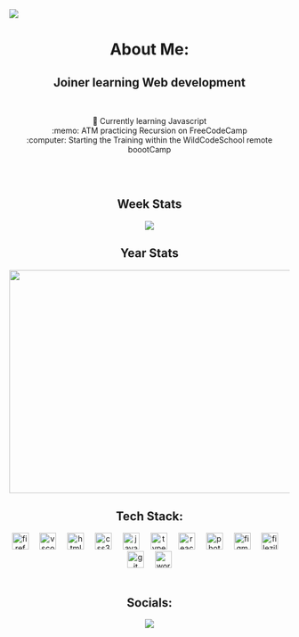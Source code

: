 
<img src="https://visitor-badge.laobi.icu/badge?page_id=RMOoNFID.RMOoNFID"/>
<div align="center">
<img src="https://readme-typing-svg.herokuapp.com?font=Jersey+15&weight=700&size=40&duration=3000&center=true&multiline=true&width=1000&height=150&lines=Welcome+to+;my+Github+Page" alt="" /></a>



<br>

<h1>About Me:</h1>
<h2>Joiner learning Web development </h2>
  <br>
  <p>
  🌱 Currently learning Javascript<br>  
  :memo: ATM practicing Recursion on FreeCodeCamp<br>
  :computer: Starting the Training within the WildCodeSchool remote boootCamp<br>
  <br>
  </p>
 
<br>
<h2>Week Stats</h2>
<div align="center">
<img src="https://github-readme-stats.vercel.app/api?username=rahmoundif&show_icons=true&theme=transparent"/>

<br>
<h2>Year Stats</h2>
<div align="center">
<img src="https://wakatime.com/share/@5e0289f6-878c-4d54-a33b-11bf9627a3fa/bebc1488-090d-41f9-b094-36041c104b67.svg" width="800px" height="400px" />



<br>

<h2>Tech Stack:</h2>
<div align="center">
  <img src="https://cdn.jsdelivr.net/gh/devicons/devicon/icons/firefox/firefox-original.svg" height="30" alt="firefox logo"  />
  <img width="12" />
  <img src="https://cdn.jsdelivr.net/gh/devicons/devicon/icons/vscode/vscode-original.svg" height="30" alt="vscode logo"  />
  <img width="12" />
  <img src="https://cdn.jsdelivr.net/gh/devicons/devicon/icons/html5/html5-original.svg" height="30" alt="html5 logo"  />
  <img width="12" />
  <img src="https://cdn.jsdelivr.net/gh/devicons/devicon/icons/css3/css3-original.svg" height="30" alt="css3 logo"  />
  <img width="12" />
  <img src="https://cdn.jsdelivr.net/gh/devicons/devicon/icons/javascript/javascript-original.svg" height="30" alt="javascript logo"  />
  <img width="12" />
  <img src="https://cdn.jsdelivr.net/gh/devicons/devicon/icons/typescript/typescript-original.svg" height="30" alt="typescript logo"  />
  <img width="12" />
  <img src="https://cdn.jsdelivr.net/gh/devicons/devicon/icons/react/react-original.svg" height="30" alt="react logo"  />
  <img width="12" />
  <img src="https://cdn.jsdelivr.net/gh/devicons/devicon/icons/photoshop/photoshop-plain.svg" height="30" alt="photoshop logo"  />
  <img width="12" />
  <img src="https://cdn.jsdelivr.net/gh/devicons/devicon/icons/figma/figma-original.svg" height="30" alt="figma logo"  />
  <img width="12" />
  <img src="https://cdn.jsdelivr.net/gh/devicons/devicon/icons/filezilla/filezilla-plain.svg" height="30" alt="filezilla logo"  />
  <img width="12" />
  <img src="https://cdn.jsdelivr.net/gh/devicons/devicon/icons/git/git-original.svg" height="30" alt="git logo"  />
  <img width="12" />

  
  <img src="https://cdn.jsdelivr.net/gh/devicons/devicon/icons/wordpress/wordpress-original.svg" height="30" alt="wordpress logo"  />
</div>

<br>

<h2>Socials:</h2>
<a href="https://bsky.app/profile/rmoond.bsky.social"><img  align="center" src="https://img.shields.io/badge/bluesky-0285FF?style=for-the-badge&logo=bluesky&logoColor=%23FFFFFF"> </a>

